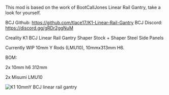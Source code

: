 This mod is based on the work of BootCallJones Linear Rail Gantry, take a look for yourself.

BCJ Github: https://github.com/tlace17/K1-Linear-Rail-Gantry
BCJ Discord: https://discord.gg/gRDr2ggNuM

Creality K1 BCJ Linear Rail Gantry Shaper Stock + Shaper Steel Side Panels 

Currently WIP 10mm Y Rods (LMU10), 10mmx313mm H6.

BOM:

2x 10mm h6 312mm

2x Misumi LMU10

![K1 10mmY BCJ linear rail gantry](https://github.com/user-attachments/assets/e9322014-f678-4167-8ced-8fcd0d2d232d)
